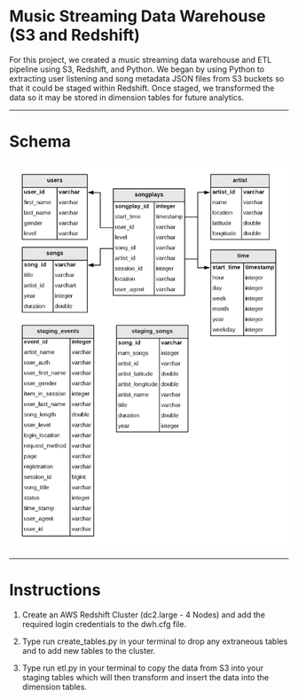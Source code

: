 # Music Streaming Data Warehouse (S3 and Redshift)

For this project, we created a music streaming data warehouse and ETL pipeline using S3, Redshift, and Python. We began by using Python to extracting user listening and song metadata JSON files from S3 buckets so that it could be staged within Redshift. Once staged, we transformed the data so it may be stored in dimension tables for future analytics.

--------------------------------------------

# Schema
![Redshift Schema](https://github.com/coltcarson/music-stream-data-warehouse-aws/blob/master/Udacity%20DE%20Project%20%233-2.png)

--------------------------------------------

# Instructions
1) Create an AWS Redshift Cluster (dc2.large - 4 Nodes) and add the required login credentials to the dwh.cfg file.

2) Type run create_tables.py in your terminal to drop any extraneous tables and to add new tables to the cluster.

3) Type run etl.py in your terminal to copy the data from S3 into your staging tables which will then transform and insert the data into the dimension tables.  
